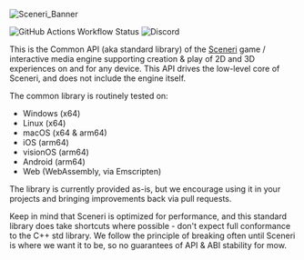![Sceneri_Banner](https://github.com/user-attachments/assets/2f9cc95e-b40d-4c29-86e0-7b9b3cdff32a)

![GitHub Actions Workflow Status](https://img.shields.io/github/actions/workflow/status/nginetechnologies/sceneri-common/.github%2Fworkflows%2Fworkflow.yml)
![Discord](https://img.shields.io/discord/842853727606013963?logo=discord&logoColor=white&label=Discord&link=https%3A%2F%2Fdiscord.gg%2Fsceneriapp)

This is the Common API (aka standard library) of the [Sceneri](http://sceneri.com) game / interactive media engine supporting creation & play of 2D and 3D experiences on and for any device. This API drives the low-level core of Sceneri, and does not include the engine itself.

The common library is routinely tested on:
- Windows (x64)
- Linux (x64)
- macOS (x64 & arm64)
- iOS (arm64)
- visionOS (arm64)
- Android (arm64)
- Web (WebAssembly, via Emscripten)

The library is currently provided as-is, but we encourage using it in your projects and bringing improvements back via pull requests.

Keep in mind that Sceneri is optimized for performance, and this standard library does take shortcuts where possible - don't expect full conformance to the C++ std library. We follow the principle of breaking often until Sceneri is where we want it to be, so no guarantees of API & ABI stability for mow.
